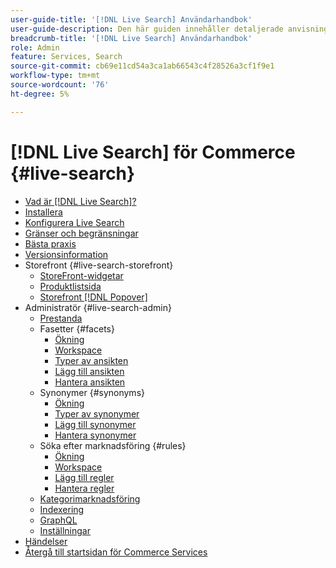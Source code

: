 ```yaml
---
user-guide-title: '[!DNL Live Search] Användarhandbok'
user-guide-description: Den här guiden innehåller detaljerade anvisningar om hur du använder [!DNL Live Search] från Adobe Commerce.
breadcrumb-title: '[!DNL Live Search] Användarhandbok'
role: Admin
feature: Services, Search
source-git-commit: cb69e11cd54a3ca1ab66543c4f28526a3cf1f9e1
workflow-type: tm+mt
source-wordcount: '76'
ht-degree: 5%

---
```


# [!DNL Live Search] för Commerce {#live-search}

- [Vad är  [!DNL Live Search]?](overview.md)
- [Installera](install.md)
- [Konfigurera Live Search](workspace.md)
- [Gränser och begränsningar](boundaries-limits.md)
- [Bästa praxis](best-practice.md)
- [Versionsinformation](release-notes.md)
- Storefront {#live-search-storefront}
   - [StoreFront-widgetar](storefront-widgets.md)
   - [Produktlistsida](plp-styling.md)
   - [Storefront [!DNL Popover]](storefront-popover.md)
- Administratör {#live-search-admin}
   - [Prestanda](performance.md)
   - Fasetter {#facets}
      - [Ökning](facets.md)
      - [Workspace](faceting-workspace.md)
      - [Typer av ansikten](facets-type.md)
      - [Lägg till ansikten](facets-add.md)
      - [Hantera ansikten](facets-manage.md)
   - Synonymer {#synonyms}
      - [Ökning](synonyms.md)
      - [Typer av synonymer](synonyms-type.md)
      - [Lägg till synonymer](synonyms-add.md)
      - [Hantera synonymer](synonyms-manage.md)
   - Söka efter marknadsföring {#rules}
      - [Ökning](rules.md)
      - [Workspace](rules-workspace.md)
      - [Lägg till regler](rules-add.md)
      - [Hantera regler](rules-manage.md)
   - [Kategorimarknadsföring](category-merch.md)
   - [Indexering](indexing.md)
   - [GraphQL](graphql.md)
   - [Inställningar](settings.md)
- [Händelser](events.md)
- [Återgå till startsidan för Commerce Services](https://experienceleague.adobe.com/docs/commerce/user-guides/home.html)